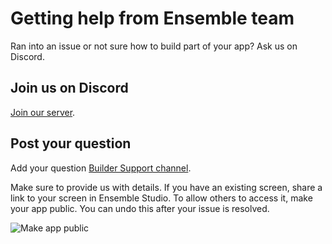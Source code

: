 # Getting help from Ensemble team

Ran into an issue or not sure how to build part of your app? Ask us on Discord.

## Join us on Discord

[Join our server](https://dsc.gg/ensembleui).

## Post your question

Add your question [Builder Support channel](https://discord.com/channels/1031982848485359626/1088664937288699992).

Make sure to provide us with details. If you have an existing screen, share a link to your screen in Ensemble Studio. To allow others to access it, make your app public. You can undo this after your issue is resolved.


![Make app public](/images/make-app-public.jpg)

